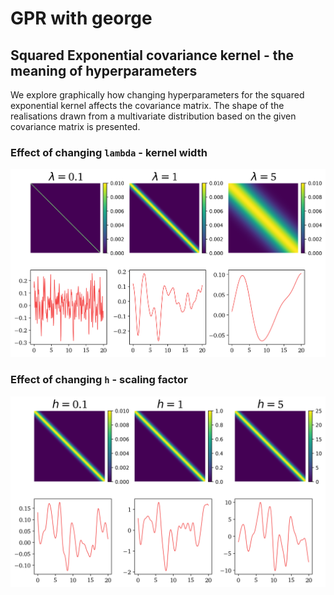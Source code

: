 # GPR with george

## Squared Exponential covariance kernel - the meaning of hyperparameters

We explore graphically how changing hyperparameters for the squared exponential kernel affects the covariance matrix. The shape of the realisations drawn from a multivariate distribution based on the given covariance matrix is presented.

### Effect of changing `lambda` - kernel width

![Screenshot](cov-Kernel-SE-changing-lambda.png)

### Effect of changing `h` - scaling factor

![Screenshot](cov-Kernel-SE-changing-h.png)
